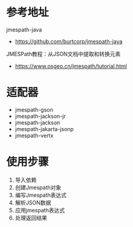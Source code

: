 # 参考地址
jmespath-java
- https://github.com/burtcorp/jmespath-java

JMESPath教程：从JSON文档中提取和转换元素
- https://www.osgeo.cn/jmespath/tutorial.html

# 适配器
- jmespath-gson
- jmespath-jackson-jr
- jmespath-jackson
- jmespath-jakarta-jsonp
- jmespath-vertx

# 使用步骤
1. 导入依赖
2. 创建Jmespath对象
3. 编写Jmespath表达式
4. 解析JSON数据
5. 应用jmespath表达式
6. 处理返回结果


